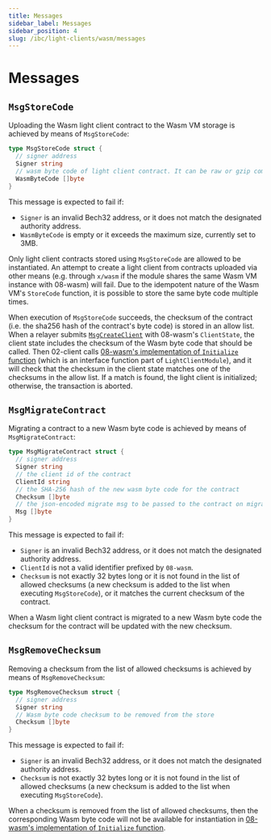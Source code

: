 ```yaml
---
title: Messages
sidebar_label: Messages
sidebar_position: 4
slug: /ibc/light-clients/wasm/messages
---
```


# Messages

## `MsgStoreCode`

Uploading the Wasm light client contract to the Wasm VM storage is achieved by means of `MsgStoreCode`:

```go
type MsgStoreCode struct {
  // signer address
  Signer string
  // wasm byte code of light client contract. It can be raw or gzip compressed
  WasmByteCode []byte
}
```

This message is expected to fail if:

- `Signer` is an invalid Bech32 address, or it does not match the designated authority address.
- `WasmByteCode` is empty or it exceeds the maximum size, currently set to 3MB.

Only light client contracts stored using `MsgStoreCode` are allowed to be instantiated. An attempt to create a light client from contracts uploaded via other means (e.g. through `x/wasm` if the module shares the same Wasm VM instance with 08-wasm) will fail. Due to the idempotent nature of the Wasm VM's `StoreCode` function, it is possible to store the same byte code multiple times.

When execution of `MsgStoreCode` succeeds, the checksum of the contract (i.e. the sha256 hash of the contract's byte code) is stored in an allow list. When a relayer submits [`MsgCreateClient`](https://github.com/cosmos/ibc-go/blob/v8.0.0/proto/ibc/core/client/v1/tx.proto#L25-L37) with 08-wasm's `ClientState`, the client state includes the checksum of the Wasm byte code that should be called. Then 02-client calls [08-wasm's implementation of `Initialize` function](https://github.com/cosmos/ibc-go/blob/06fd8eb5ee1697e3b43be7528a6e42f5e4a4613c/modules/core/02-client/keeper/client.go#L40) (which is an interface function part of `LightClientModule`), and it will check that the checksum in the client state matches one of the checksums in the allow list. If a match is found, the light client is initialized; otherwise, the transaction is aborted.

## `MsgMigrateContract`

Migrating a contract to a new Wasm byte code is achieved by means of `MsgMigrateContract`:

```go
type MsgMigrateContract struct {
  // signer address
  Signer string
  // the client id of the contract
  ClientId string
  // the SHA-256 hash of the new wasm byte code for the contract
  Checksum []byte
  // the json-encoded migrate msg to be passed to the contract on migration
  Msg []byte
}
```

This message is expected to fail if:

- `Signer` is an invalid Bech32 address, or it does not match the designated authority address.
- `ClientId` is not a valid identifier prefixed by `08-wasm`.
- `Checksum` is not exactly 32 bytes long or it is not found in the list of allowed checksums (a new checksum is added to the list when executing `MsgStoreCode`), or it matches the current checksum of the contract.

When a Wasm light client contract is migrated to a new Wasm byte code the checksum for the contract will be updated with the new checksum.

## `MsgRemoveChecksum`

Removing a checksum from the list of allowed checksums is achieved by means of `MsgRemoveChecksum`:

```go
type MsgRemoveChecksum struct {
  // signer address
  Signer string
  // Wasm byte code checksum to be removed from the store
  Checksum []byte
}
```

This message is expected to fail if:

- `Signer` is an invalid Bech32 address, or it does not match the designated authority address.
- `Checksum` is not exactly 32 bytes long or it is not found in the list of allowed checksums (a new checksum is added to the list when executing `MsgStoreCode`).

When a checksum is removed from the list of allowed checksums, then the corresponding Wasm byte code will not be available for instantiation in [08-wasm's implementation of `Initialize` function](https://github.com/cosmos/ibc-go/blob/v8.0.0/modules/core/02-client/keeper/client.go#L36).
